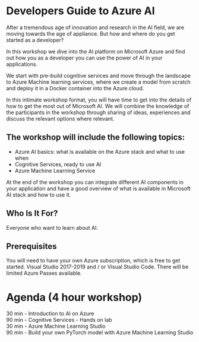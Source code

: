 # Developers Guide to Azure AI

After a tremendous age of innovation and research in the AI field, we are moving towards the age of appliance. But how and where do you get started as a developer?

In this workshop we dive into the AI platform on Microsoft Azure and find out how you as a developer you can use the power of AI in your applications.

We start with pre-build cognitive services and move through the landscape to Azure Machine learning services, where we create a model from scratch and deploy it in a Docker container into the Azure cloud.

In this intimate workshop format, you will have time to get into the details of how to get the most out of Microsoft AI. We will combine the knowledge of the participants in the workshop through sharing of ideas, experiences and discuss the relevant options where relevant.

## The workshop will include the following topics:
-	Azure AI basics: what is available on the Azure stack and what to use when
-	Cognitive Services, ready to use AI
-	Azure Machine Learning Service

At the end of the workshop you can integrate different AI components in your application and have a good overview of what is available in Microsoft AI stack and how to use it.

## Who Is It For?
Everyone who want to learn about AI.

## Prerequisites
You will need to have your own Azure subscription, which is free to get started. Visual Studio 2017-2019 and / or Visual Studio Code. There will be limited Azure Passes available.

# Agenda (4 hour workshop)
30 min - Introduction to AI on Azure   
90 min - Cognitive Services - Hands on lab   
30 min - Azure Machine Learning Studio   
90 min - Build your own PyTorch model with Azure Machine Learning Studio   
